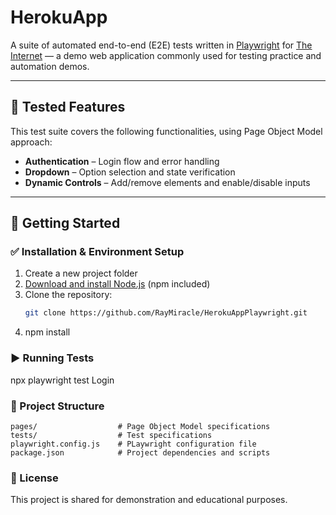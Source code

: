 # HerokuApp

A suite of automated end-to-end (E2E) tests written in [Playwright](https://playwright.dev/) for [The Internet](https://the-internet.herokuapp.com) — a demo web application commonly used for testing practice and automation demos.

---

## 🧪 Tested Features

This test suite covers the following functionalities, using Page Object Model approach:

- **Authentication** – Login flow and error handling
- **Dropdown** – Option selection and state verification
- **Dynamic Controls** – Add/remove elements and enable/disable inputs

---

## 🚀 Getting Started


### ✅ Installation & Environment Setup

1. Create a new project folder  
2. [Download and install Node.js](https://nodejs.org) (npm included)  
3. Clone the repository:  
   ```bash
   git clone https://github.com/RayMiracle/HerokuAppPlaywright.git
4. npm install


### ▶️ Running Tests

npx playwright test Login


### 📁 Project Structure

```text
pages/                  # Page Object Model specifications
tests/                  # Test specifications
playwright.config.js    # PLaywright configuration file
package.json            # Project dependencies and scripts
```


### 📄 License

This project is shared for demonstration and educational purposes.
